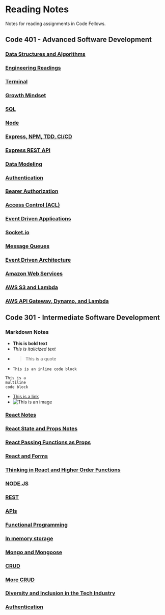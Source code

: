 # Reading Notes

Notes for reading assignments in Code Fellows.

## Code 401 - Advanced Software Development

### [Data Structures and Algorithms](data-structures-and-algorithms.md)

### [Engineering Readings](engineering-readings.md)

### [Terminal](terminal.md)

### [Growth Mindset](growth-mindset.md)

### [SQL](sql.md)

### [Node](node.md)

### [Express, NPM, TDD, CI/CD](express-npm-tdd-ci-cd.md)

### [Express REST API](express-rest-api.md)

### [Data Modeling](data-modeling.md)

### [Authentication](authentication2.md)

### [Bearer Authorization](bearer-authorization.md)

### [Access Control (ACL)](access-control.md)

### [Event Driven Applications](event-driven-applications.md)

### [Socket.io](socket-io.md)

### [Message Queues](message-queues.md)

### [Event Driven Architecture](event-driven-architecture.md)

### [Amazon Web Services](amazon-web-services.md)

### [AWS S3 and Lambda](aws-s3-lambda.md)

### [AWS API Gateway, Dynamo, and Lambda](aws-api-gateway-dynamo-lambda.md)

## Code 301 - Intermediate Software Development

### Markdown Notes

- **This is bold text**
- *This is italicized text*
- > This is a quote
- `This is an inline code block`

```Text
This is a
multiline
code block
```

- [This is a link](https://github.com/brandenge)
- ![This is an image]()

### [React Notes](react.md)

### [React State and Props Notes](react-state-and-props.md)

### [React Passing Functions as Props](react-passing-functions-as-props.md)

### [React and Forms](react-and-forms.md)

### [Thinking in React and Higher Order Functions](https://github.com/brandenge/reading-notes/blob/main/thinking-in-react-and-higher-order-functions.md)

### [NODE.JS](nodejs.md)

### [REST](rest.md)

### [APIs](api.md)

### [Functional Programming](functional-programming.md)

### [In memory storage](memory-storage.md)

### [Mongo and Mongoose](mongo.md)

### [CRUD](crud.md)

### [More CRUD](more-crud.md)

### [Diversity and Inclusion in the Tech Industry](diversity.md)

### [Authentication](authentication.md)
